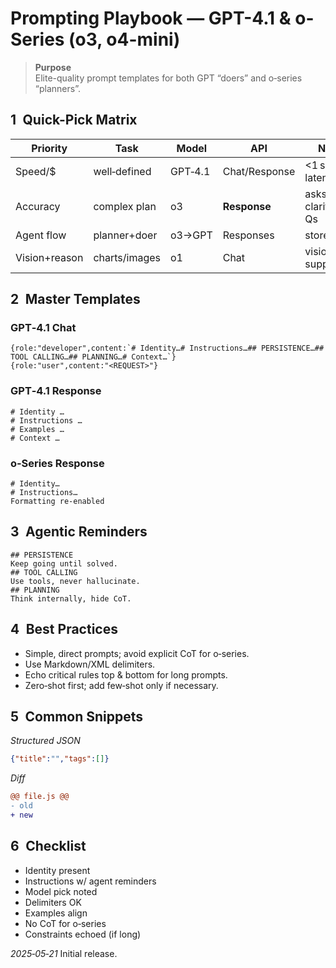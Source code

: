 # Prompting Playbook — GPT-4.1 & o-Series (o3, o4-mini)

> **Purpose**  
> Elite-quality prompt templates for both GPT “doers” and o‑series “planners”.

## 1 Quick-Pick Matrix
| Priority | Task | Model | API | Note |
|---|---|---|---|---|
| Speed/$ | well‑defined | GPT‑4.1 | Chat/Response | <1 s latency |
| Accuracy | complex plan | o3 | **Response** | asks clarifying Qs |
| Agent flow | planner+doer | o3→GPT | Responses | store=true |
| Vision+reason | charts/images | o1 | Chat | vision support |

## 2 Master Templates
### GPT‑4.1 Chat
```text
{role:"developer",content:`# Identity…# Instructions…## PERSISTENCE…## TOOL CALLING…## PLANNING…# Context…`}
{role:"user",content:"<REQUEST>"}
```
### GPT‑4.1 Response
```text
# Identity …
# Instructions …
# Examples …
# Context …
```
### o‑Series Response
```text
# Identity…
# Instructions…
Formatting re-enabled
```

## 3 Agentic Reminders
```
## PERSISTENCE
Keep going until solved.
## TOOL CALLING
Use tools, never hallucinate.
## PLANNING
Think internally, hide CoT.
```

## 4 Best Practices
* Simple, direct prompts; avoid explicit CoT for o‑series.  
* Use Markdown/XML delimiters.  
* Echo critical rules top & bottom for long prompts.  
* Zero‑shot first; add few‑shot only if necessary.

## 5 Common Snippets
*Structured JSON*
```json
{"title":"","tags":[]}
```
*Diff*
```diff
@@ file.js @@
- old
+ new
```

## 6 Checklist
- Identity present  
- Instructions w/ agent reminders  
- Model pick noted  
- Delimiters OK  
- Examples align  
- No CoT for o‑series  
- Constraints echoed (if long)

*2025‑05‑21* Initial release.
